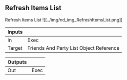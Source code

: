 ## Refresh Items List
Refresh Items List
![[../img/nd_img_RefreshItemsList.png]]

|Inputs||
|--|--|
| In | Exec |
| Target | Friends And Party List Object Reference |

|Outputs||
|--|--|
| Out | Exec |
